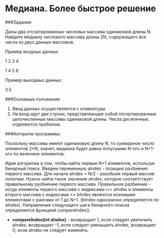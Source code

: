 #  Медиана. Более быстрое решение
###Задание:

Даны два отсортированных числовых массива одинаковой длины N. Найдите медиану числового массива длины 2N, содержащего все числа из двух данных массивов.

Пример входных данных:

 1 2 3 4
 
 1 4 5 6

Пример выходных данных:

3.5

###Основные положения:
1. Ввод данных осуществляется с клавиатуры.
2. На вход идут две строки, представляющие собой отсортированные целочисленные массивы одинаковой длины. Числа десятичные, отделяются пробелом.

###Алгоритм программы:

Поскольку массивы имеют одинаковую длину N, то суммарное число элементов 2*N, значит, медиана будет равна полусумме N-ого и N+1-ого по величине элементов. 

Идея алгоритма в том, чтобы найти первые N+1 элементов, используя бинарный поиск.  Введем переменную aIndex -  позицию разбиения первого массива. Для начала aIndex = N/2 - разобьем первый массив пополам. Нужно найти такое значение aIndex, которое соответствует правильному разбиению первого массива. Правильное разбиение - когда элементы первого массива с индексами i<= aIndex и элементы второго массива с индексами <= bIndex являются искомыми элементами с рангами от 1 до N+1. (bIndex однозначно определяется по aIndex).  Направление следующего шага бинарного поиска определяется функцией compareIndex().


 - **compareIndex(int aIndex)** - возвращает 1, если следует увеличить aIndex, возвращает -1, если следует уменьшить aIndex, возвращает 0, если aIndex не следует изменять.
